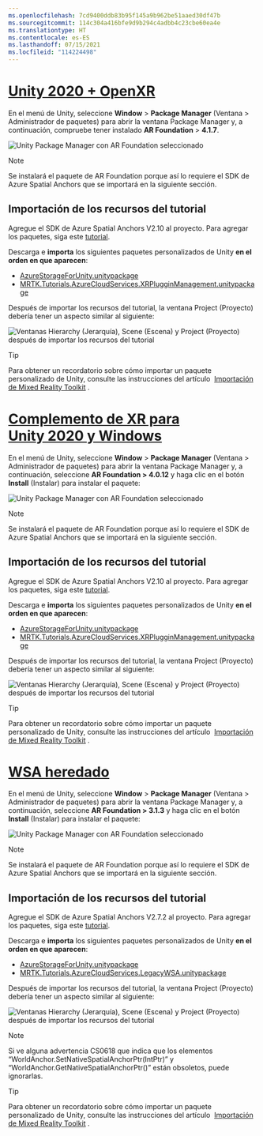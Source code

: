 ```yaml
---
ms.openlocfilehash: 7cd9400ddb83b95f145a9b962be51aaed30df47b
ms.sourcegitcommit: 114c304a416bfe9d9b294c4adbb4c23cbe60ea4e
ms.translationtype: HT
ms.contentlocale: es-ES
ms.lasthandoff: 07/15/2021
ms.locfileid: "114224498"
---
```

# <a name="unity-2020--openxr"></a>[Unity 2020 + OpenXR](#tab/openxr)

En el menú de Unity, seleccione **Window** > **Package Manager** (Ventana > Administrador de paquetes) para abrir la ventana Package Manager y, a continuación, compruebe tener instalado **AR Foundation** > **4.1.7**.

![Unity Package Manager con AR Foundation seleccionado](../images/mr-learning-asa/asa-02-section3-step1-1-OpenXR.png)

> [!NOTE]
> Se instalará el paquete de AR Foundation porque así lo requiere el SDK de Azure Spatial Anchors que se importará en la siguiente sección.

## <a name="importing-the-tutorial-assets"></a>Importación de los recursos del tutorial

Agregue el SDK de Azure Spatial Anchors V2.10 al proyecto. Para agregar los paquetes, siga este [tutorial](/azure/spatial-anchors/how-tos/setup-unity-project?tabs=UPMPackage).

Descarga e **importa** los siguientes paquetes personalizados de Unity **en el orden en que aparecen**:

* [AzureStorageForUnity.unitypackage](https://github.com/microsoft/MixedRealityLearning/releases/download/azure-cloud-services-v2.4.0/AzureStorageForUnity.unitypackage)
* [MRTK.Tutorials.AzureCloudServices.XRPlugginManagement.unitypackage](https://github.com/microsoft/MixedRealityLearning/releases/download/azure-cloud-services-v2.4.0/MRTK.Tutorials.AzureCloudServices.XRPlugginManagement.unitypackage)

Después de importar los recursos del tutorial, la ventana Project (Proyecto) debería tener un aspecto similar al siguiente:

![Ventanas Hierarchy (Jerarquía), Scene (Escena) y Project (Proyecto) después de importar los recursos del tutorial](../images/mr-learning-azure/tutorial1-section4-step1-1-OpenXR.png)

> [!TIP]
> Para obtener un recordatorio sobre cómo importar un paquete personalizado de Unity, consulte las instrucciones del artículo  [Importación de Mixed Reality Toolkit](../mr-learning-base-04.md#importing-the-tutorial-assets) .

# <a name="unity-2020--windows-xr-plugin"></a>[Complemento de XR para Unity 2020 y Windows](#tab/winxr)

En el menú de Unity, seleccione **Window** > **Package Manager** (Ventana > Administrador de paquetes) para abrir la ventana Package Manager y, a continuación, seleccione **AR Foundation > 4.0.12** y haga clic en el botón **Install** (Instalar) para instalar el paquete:

![Unity Package Manager con AR Foundation seleccionado](../images/mr-learning-asa/asa-02-section3-step1-1-XRSDK.png)

> [!NOTE]
> Se instalará el paquete de AR Foundation porque así lo requiere el SDK de Azure Spatial Anchors que se importará en la siguiente sección.

## <a name="importing-the-tutorial-assets"></a>Importación de los recursos del tutorial

Agregue el SDK de Azure Spatial Anchors V2.10 al proyecto. Para agregar los paquetes, siga este [tutorial](/azure/spatial-anchors/how-tos/setup-unity-project?tabs=UPMPackage).

Descarga e **importa** los siguientes paquetes personalizados de Unity **en el orden en que aparecen**:

* [AzureStorageForUnity.unitypackage](https://github.com/microsoft/MixedRealityLearning/releases/download/azure-cloud-services-v2.4.0/AzureStorageForUnity.unitypackage)
* [MRTK.Tutorials.AzureCloudServices.XRPlugginManagement.unitypackage](https://github.com/microsoft/MixedRealityLearning/releases/download/azure-cloud-services-v2.4.0/MRTK.Tutorials.AzureCloudServices.XRPlugginManagement.unitypackage)

Después de importar los recursos del tutorial, la ventana Project (Proyecto) debería tener un aspecto similar al siguiente:

![Ventanas Hierarchy (Jerarquía), Scene (Escena) y Project (Proyecto) después de importar los recursos del tutorial](../images/mr-learning-azure/tutorial1-section4-step1-1-XRSDK.png)

> [!TIP]
> Para obtener un recordatorio sobre cómo importar un paquete personalizado de Unity, consulte las instrucciones del artículo  [Importación de Mixed Reality Toolkit](../mr-learning-base-04.md#importing-the-tutorial-assets) .

# <a name="legacy-wsa"></a>[WSA heredado](#tab/wsa)

En el menú de Unity, seleccione **Window** > **Package Manager** (Ventana > Administrador de paquetes) para abrir la ventana Package Manager y, a continuación, seleccione **AR Foundation > 3.1.3** y haga clic en el botón **Install** (Instalar) para instalar el paquete:

![Unity Package Manager con AR Foundation seleccionado](../images/mr-learning-asa/asa-02-section3-step1-1-Legacy.png)

> [!NOTE]
> Se instalará el paquete de AR Foundation porque así lo requiere el SDK de Azure Spatial Anchors que se importará en la siguiente sección.

## <a name="importing-the-tutorial-assets"></a>Importación de los recursos del tutorial

Agregue el SDK de Azure Spatial Anchors V2.7.2 al proyecto. Para agregar los paquetes, siga este [tutorial](/azure/spatial-anchors/how-tos/setup-unity-project?tabs=UPMPackage).

Descarga e **importa** los siguientes paquetes personalizados de Unity **en el orden en que aparecen**:

* [AzureStorageForUnity.unitypackage](https://github.com/microsoft/MixedRealityLearning/releases/download/azure-cloud-services-v2.4.0/AzureStorageForUnity.unitypackage)
* [MRTK.Tutorials.AzureCloudServices.LegacyWSA.unitypackage](https://github.com/microsoft/MixedRealityLearning/releases/download/azure-cloud-services-v2.4.0/MRTK.Tutorials.AzureCloudServices.LegacyWSA.unitypackage)

Después de importar los recursos del tutorial, la ventana Project (Proyecto) debería tener un aspecto similar al siguiente:

![Ventanas Hierarchy (Jerarquía), Scene (Escena) y Project (Proyecto) después de importar los recursos del tutorial](../images/mr-learning-azure/tutorial1-section4-step1-1-Legacy.png)

> [!NOTE]
> Si ve alguna advertencia CS0618 que indica que los elementos “WorldAnchor.SetNativeSpatialAnchorPtr(IntPtr)” y “WorldAnchor.GetNativeSpatialAnchorPtr()” están obsoletos, puede ignorarlas.

> [!TIP]
> Para obtener un recordatorio sobre cómo importar un paquete personalizado de Unity, consulte las instrucciones del artículo  [Importación de Mixed Reality Toolkit](../mr-learning-base-04.md#importing-the-tutorial-assets) .
